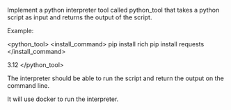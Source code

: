 Implement a python interpreter tool called python_tool that takes a python script as input and returns the output of the script.

Example:

<python_tool>
<install_command>
pip install rich
pip install requests
</install_command>
<script>
print("Hello, World!")
print("This is a python interpreter tool.")
</script>
<version>3.12</version>
</python_tool>

The interpreter should be able to run the script and return the output on the command line.

It will use docker to run the interpreter.